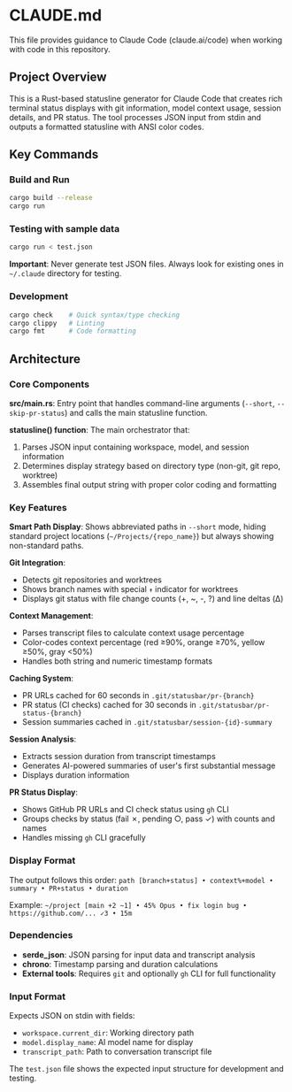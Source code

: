 # CLAUDE.md

This file provides guidance to Claude Code (claude.ai/code) when working with code in this repository.

## Project Overview

This is a Rust-based statusline generator for Claude Code that creates rich terminal status displays with git information, model context usage, session details, and PR status. The tool processes JSON input from stdin and outputs a formatted statusline with ANSI color codes.

## Key Commands

### Build and Run

```bash
cargo build --release
cargo run
```

### Testing with sample data

```bash
cargo run < test.json
```

**Important**: Never generate test JSON files. Always look for existing ones in `~/.claude` directory for testing.

### Development

```bash
cargo check    # Quick syntax/type checking
cargo clippy   # Linting
cargo fmt      # Code formatting
```

## Architecture

### Core Components

**src/main.rs**: Entry point that handles command-line arguments (`--short`, `--skip-pr-status`) and calls the main statusline function.

**statusline() function**: The main orchestrator that:

1. Parses JSON input containing workspace, model, and session information
2. Determines display strategy based on directory type (non-git, git repo, worktree)
3. Assembles final output string with proper color coding and formatting

### Key Features

**Smart Path Display**: Shows abbreviated paths in `--short` mode, hiding standard project locations (`~/Projects/{repo_name}`) but always showing non-standard paths.

**Git Integration**:

- Detects git repositories and worktrees
- Shows branch names with special `↟` indicator for worktrees
- Displays git status with file change counts (+, ~, -, ?) and line deltas (Δ)

**Context Management**:

- Parses transcript files to calculate context usage percentage
- Color-codes context percentage (red ≥90%, orange ≥70%, yellow ≥50%, gray <50%)
- Handles both string and numeric timestamp formats

**Caching System**:

- PR URLs cached for 60 seconds in `.git/statusbar/pr-{branch}`
- PR status (CI checks) cached for 30 seconds in `.git/statusbar/pr-status-{branch}`
- Session summaries cached in `.git/statusbar/session-{id}-summary`

**Session Analysis**:

- Extracts session duration from transcript timestamps
- Generates AI-powered summaries of user's first substantial message
- Displays duration information

**PR Status Display**:

- Shows GitHub PR URLs and CI check status using `gh` CLI
- Groups checks by status (fail ✗, pending ○, pass ✓) with counts and names
- Handles missing `gh` CLI gracefully

### Display Format

The output follows this order: `path [branch+status] • context%+model • summary • PR+status • duration`

Example: `~/project [main +2 ~1] • 45% Opus • fix login bug • https://github.com/... ✓3 • 15m`

### Dependencies

- **serde_json**: JSON parsing for input data and transcript analysis
- **chrono**: Timestamp parsing and duration calculations
- **External tools**: Requires `git` and optionally `gh` CLI for full functionality

### Input Format

Expects JSON on stdin with fields:

- `workspace.current_dir`: Working directory path
- `model.display_name`: AI model name for display
- `transcript_path`: Path to conversation transcript file

The `test.json` file shows the expected input structure for development and testing.

